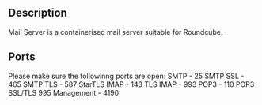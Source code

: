 ## Description
Mail Server is a containerised mail server suitable for Roundcube.

## Ports
Please make sure the followinng ports are open:
SMTP - 25
SMTP SSL - 465
SMTP TLS - 587
StarTLS IMAP - 143
TLS IMAP - 993
POP3 - 110
POP3 SSL/TLS 995
Management - 4190
